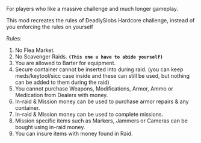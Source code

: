 For players who like a massive challenge and much longer gameplay.

This mod recreates the rules of DeadlySlobs Hardcore challenge, instead of you enforcing the rules on yourself

Rules:
1. No Flea Market.
2. No Scavenger Raids. **```(This one u have to abide yourself)```**
3. You are allowed to Barter for equipment.
4. Secure container cannot be inserted into during raid. (you can keep meds/keytool/sicc case inside and these can still be used, but nothing can be added to them during the raid)
5. You cannot purchase Weapons, Modifications, Armor, Ammo or Medication from Dealers with money.
6. In-raid & Mission money can be used to purchase armor repairs & any container.
7. In-raid & Mission money can be used to complete missions.
8. Mission specific items such as Markers, Jammers or Cameras can be bought using in-raid money.
9. You can insure items with money found in Raid.